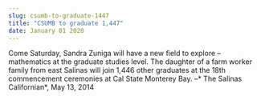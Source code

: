 ```yaml
---
slug: csumb-to-graduate-1447
title: "CSUMB to graduate 1,447"
date: January 01 2020
---
```


 
<p>
  Come Saturday, Sandra Zuniga will have a new field to explore – mathematics at
  the graduate studies level. The daughter of a farm worker family from east
  Salinas will join 1,446 other graduates at the 18th commencement ceremonies at
  Cal State Monterey Bay. –* The Salinas Californian*, May 13, 2014
</p>
 
